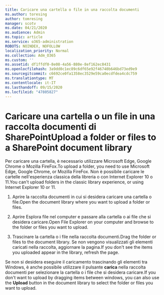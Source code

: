 ```yaml
---
title: Caricare una cartella o file in una raccolta documenti
ms.author: toresing
author: tomresing
manager: scotv
ms.date: 04/21/2020
ms.audience: Admin
ms.topic: article
ms.service: o365-administration
ROBOTS: NOINDEX, NOFOLLOW
localization_priority: Normal
ms.collection: Adm_O365
ms.custom: ''
ms.assetid: df1ffdf0-8e08-4a56-880e-8ef162ec8431
ms.openlocfilehash: 3a9dd0c1ec89c6df65e92f46740b646bd73ed9e9
ms.sourcegitcommit: c6692ce0fa1358ec3529e59ca0ecdfdea4cdc759
ms.translationtype: MT
ms.contentlocale: it-IT
ms.lasthandoff: 09/15/2020
ms.locfileid: "47805827"
---
```

# <a name="upload-a-folder-or-files-to-a-sharepoint-document-library"></a><span data-ttu-id="07d96-102">Caricare una cartella o un file in una raccolta documenti di SharePoint</span><span class="sxs-lookup"><span data-stu-id="07d96-102">Upload a folder or files to a SharePoint document library</span></span>

<span data-ttu-id="07d96-103">Per caricare una cartella, è necessario utilizzare Microsoft Edge, Google Chrome o Mozilla FireFox.</span><span class="sxs-lookup"><span data-stu-id="07d96-103">To upload a folder, you need to use Microsoft Edge, Google Chrome, or Mozilla FireFox.</span></span> <span data-ttu-id="07d96-104">Non è possibile caricare le cartelle nell'esperienza classica della libreria o con Internet Explorer 10 o 11.</span><span class="sxs-lookup"><span data-stu-id="07d96-104">You can't upload folders in the classic library experience, or using Internet Explorer 10 or 11.</span></span>
  
1. <span data-ttu-id="07d96-105">Aprire la raccolta documenti in cui si desidera caricare una cartella o file.</span><span class="sxs-lookup"><span data-stu-id="07d96-105">Open the document library where you want to upload a folder or files.</span></span>
    
2. <span data-ttu-id="07d96-106">Aprire Esplora file nel computer e passare alla cartella o ai file che si desidera caricare.</span><span class="sxs-lookup"><span data-stu-id="07d96-106">Open File Explorer on your computer and browse to the folder or files you want to upload.</span></span>
    
3. <span data-ttu-id="07d96-107">Trascinare la cartella o i file nella raccolta documenti.</span><span class="sxs-lookup"><span data-stu-id="07d96-107">Drag the folder or files to the document library.</span></span> <span data-ttu-id="07d96-108">Se non vengono visualizzati gli elementi caricati nella raccolta, aggiornare la pagina.</span><span class="sxs-lookup"><span data-stu-id="07d96-108">If you don't see the items you uploaded appear in the library, refresh the page.</span></span> 
    
<span data-ttu-id="07d96-109">Se non si desidera eseguire il caricamento trascinando gli elementi tra Windows, è anche possibile utilizzare il pulsante **carica** nella raccolta documenti per selezionare la cartella o i file che si desidera caricare.</span><span class="sxs-lookup"><span data-stu-id="07d96-109">If you don't want to upload by dragging items between windows, you can also use the **Upload** button in the document library to select the folder or files you want to upload.</span></span> 
  

